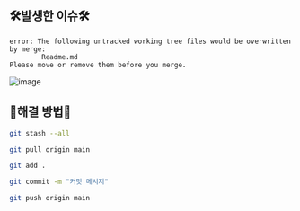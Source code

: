 ## 🛠️발생한 이슈🛠️
```
error: The following untracked working tree files would be overwritten by merge:
        Readme.md
Please move or remove them before you merge.
```
![image](https://github.com/limhyerin/StudyNote/assets/70150896/c50a88ff-a735-414a-849e-a8f824e03da8)

## 🤖해결 방법🤖
```bash
git stash --all
```
```bash
git pull origin main
```
```bash
git add .
```
```bash
git commit -m "커밋 메시지"
```
```bash
git push origin main
```
